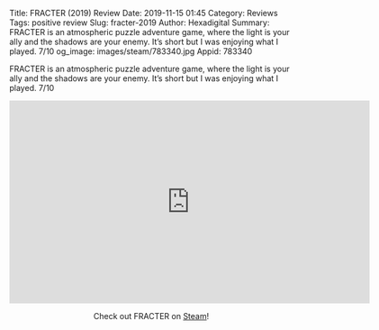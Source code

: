 Title: FRACTER (2019) Review
Date: 2019-11-15 01:45
Category: Reviews
Tags: positive review
Slug: fracter-2019
Author: Hexadigital
Summary: FRACTER is an atmospheric puzzle adventure game, where the light is your ally and the shadows are your enemy. It’s short but I was enjoying what I played. 7/10
og_image: images/steam/783340.jpg
Appid: 783340

FRACTER is an atmospheric puzzle adventure game, where the light is your ally and the shadows are your enemy. It’s short but I was enjoying what I played. 7/10

<center><iframe src="https://www.youtube.com/embed/5PpXDkRb1So?feature=oembed" allow="accelerometer; autoplay; encrypted-media; gyroscope; picture-in-picture" width="640" height="360" frameborder="0"></iframe>

Check out FRACTER on [Steam](https://store.steampowered.com/app/783340/?curator_clanid=34633900)!</center>
